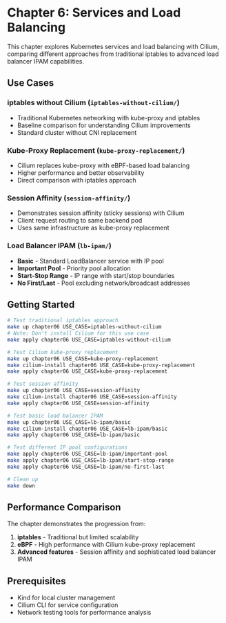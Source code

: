# Chapter 6: Services and Load Balancing

This chapter explores Kubernetes services and load balancing with Cilium, comparing different approaches from traditional iptables to advanced load balancer IPAM capabilities.

## Use Cases

### iptables without Cilium (`iptables-without-cilium/`)
- Traditional Kubernetes networking with kube-proxy and iptables
- Baseline comparison for understanding Cilium improvements
- Standard cluster without CNI replacement

### Kube-Proxy Replacement (`kube-proxy-replacement/`)
- Cilium replaces kube-proxy with eBPF-based load balancing
- Higher performance and better observability
- Direct comparison with iptables approach

### Session Affinity (`session-affinity/`)
- Demonstrates session affinity (sticky sessions) with Cilium
- Client request routing to same backend pod
- Uses same infrastructure as kube-proxy replacement

### Load Balancer IPAM (`lb-ipam/`)
- **Basic** - Standard LoadBalancer service with IP pool
- **Important Pool** - Priority pool allocation
- **Start-Stop Range** - IP range with start/stop boundaries
- **No First/Last** - Pool excluding network/broadcast addresses

## Getting Started

```bash
# Test traditional iptables approach
make up chapter06 USE_CASE=iptables-without-cilium
# Note: Don't install Cilium for this use case
make apply chapter06 USE_CASE=iptables-without-cilium

# Test Cilium kube-proxy replacement
make up chapter06 USE_CASE=kube-proxy-replacement
make cilium-install chapter06 USE_CASE=kube-proxy-replacement
make apply chapter06 USE_CASE=kube-proxy-replacement

# Test session affinity
make up chapter06 USE_CASE=session-affinity
make cilium-install chapter06 USE_CASE=session-affinity
make apply chapter06 USE_CASE=session-affinity

# Test basic load balancer IPAM
make up chapter06 USE_CASE=lb-ipam/basic
make cilium-install chapter06 USE_CASE=lb-ipam/basic
make apply chapter06 USE_CASE=lb-ipam/basic

# Test different IP pool configurations
make apply chapter06 USE_CASE=lb-ipam/important-pool
make apply chapter06 USE_CASE=lb-ipam/start-stop-range
make apply chapter06 USE_CASE=lb-ipam/no-first-last

# Clean up
make down
```

## Performance Comparison

The chapter demonstrates the progression from:
1. **iptables** - Traditional but limited scalability
2. **eBPF** - High performance with Cilium kube-proxy replacement
3. **Advanced features** - Session affinity and sophisticated load balancer IPAM

## Prerequisites

- Kind for local cluster management
- Cilium CLI for service configuration
- Network testing tools for performance analysis